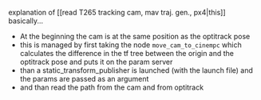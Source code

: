 explanation of [[read T265 tracking cam, mav traj. gen., px4|this]] basically...
* At the beginning the cam is at the same position as the optitrack pose
* this is managed by first taking the node `move_cam_to_cinempc` which calculates the difference in the tf tree between the origin and the optitrack pose and puts it on the param server
* than a static_transform_publisher is launched (with the launch file) and the params are passed as an argument 
* and than read the path from the cam and from optitrack
